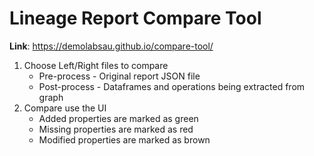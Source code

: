 # Lineage Report Compare Tool

**Link**: https://demolabsau.github.io/compare-tool/

1. Choose Left/Right files to compare
    - Pre-process - Original report JSON file
    - Post-process - Dataframes and operations being extracted from graph
2. Compare use the UI
    - Added properties are marked as green
    - Missing properties are marked as red
    - Modified properties are marked as brown


